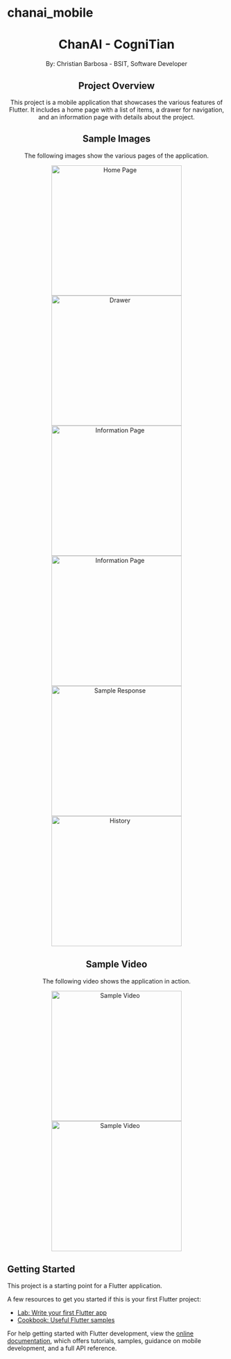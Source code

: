 # chanai_mobile

<div align="center">

# ChanAI - CogniTian
By: Christian Barbosa - BSIT, Software Developer


## Project Overview

This project is a mobile application that showcases the various features of Flutter. It includes a home page with a list of items, a drawer for navigation, and an information page with details about the project.

## Sample Images

The following images show the various pages of the application.

<img src="Documentations/intro.jpg" alt="Home Page" width="300"/>
<img src="Documentations/aboutapp.jpg" alt="Drawer" width="300"/>
<img src="Documentations/tech_use.jpg" alt="Information Page" width="300"/>
<img src="Documentations/gemAPi.jpg" alt="Information Page" width="300"/>
<img src="Documentations/sample_res.jpg" alt="Sample Response" width="300"/>
<img src="Documentations/history.jpg" alt="History" width="300"/>

## Sample Video

The following video shows the application in action.

<img src="Documentations/trySample.gif" alt="Sample Video" width="300"/>
<img src="Documentations/video2.gif" alt="Sample Video" width="300"/>

</div>

## Getting Started

This project is a starting point for a Flutter application.

A few resources to get you started if this is your first Flutter project:

- [Lab: Write your first Flutter app](https://docs.flutter.dev/get-started/codelab)
- [Cookbook: Useful Flutter samples](https://docs.flutter.dev/cookbook)

For help getting started with Flutter development, view the
[online documentation](https://docs.flutter.dev/), which offers tutorials,
samples, guidance on mobile development, and a full API reference.
